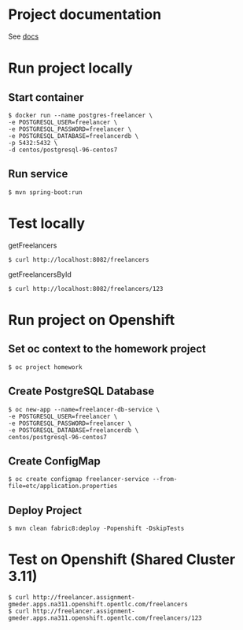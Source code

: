 # Project documentation

See [docs](DOC.md)

# Run project locally

## Start container

	$ docker run --name postgres-freelancer \
	-e POSTGRESQL_USER=freelancer \
	-e POSTGRESQL_PASSWORD=freelancer \
	-e POSTGRESQL_DATABASE=freelancerdb \
	-p 5432:5432 \
	-d centos/postgresql-96-centos7

 ## Run service

	$ mvn spring-boot:run
	
# Test locally

getFreelancers

	$ curl http://localhost:8082/freelancers
	
getFreelancersById

	$ curl http://localhost:8082/freelancers/123
	
# Run project on Openshift

## Set oc context to the homework project

	$ oc project homework
	
## Create PostgreSQL Database
	
	$ oc new-app --name=freelancer-db-service \
    -e POSTGRESQL_USER=freelancer \
    -e POSTGRESQL_PASSWORD=freelancer \
    -e POSTGRESQL_DATABASE=freelancerdb \
    centos/postgresql-96-centos7

## Create ConfigMap

	$ oc create configmap freelancer-service --from-file=etc/application.properties

## Deploy Project	

	$ mvn clean fabric8:deploy -Popenshift -DskipTests
	
# Test on Openshift (Shared Cluster 3.11)

	$ curl http://freelancer.assignment-gmeder.apps.na311.openshift.opentlc.com/freelancers
	$ curl http://freelancer.assignment-gmeder.apps.na311.openshift.opentlc.com/freelancers/123


